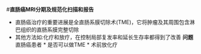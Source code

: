 #**直肠癌MRI分期及规范化扫描和报告**
- 直肠癌治疗的重要进展是全直肠系膜切除术(TME)，它将肿瘤及其周围包含淋巴组织的直肠系膜完整切除
- 其他方法如:化疗和放疗，在控制局部复发率和延长生存率都得到了改善
**问题**
        直肠癌患者
            * 是否可以做TME
            * 术前放化疗
